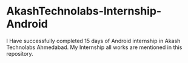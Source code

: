 # AkashTechnolabs-Internship-Android

I Have successfully completed 15 days of Android internship in Akash Technolabs Ahmedabad.
My Internship all works are mentioned in this repository.
